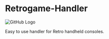 # Retrogame-Handler

![GitHub Logo](http://timeonline.se/RGHandler/images/TimeOnlineLogoV3.png)

Easy to use handler for Retro handheld consoles.
